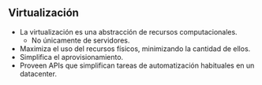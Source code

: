 ## Virtualización

* La virtualización es una abstracción de recursos computacionales.
	* No únicamente de servidores.
* Maximiza el uso del recursos físicos, minimizando la cantidad de ellos.
* Simplifica el aprovisionamiento.
* Proveen APIs que simplifican tareas de automatización habituales en un datacenter.



